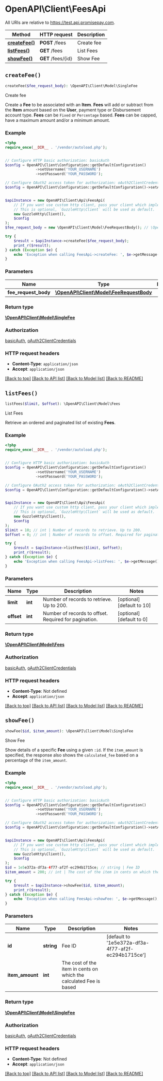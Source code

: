 # OpenAPI\Client\FeesApi

All URIs are relative to https://test.api.promisepay.com.

Method | HTTP request | Description
------------- | ------------- | -------------
[**createFee()**](FeesApi.md#createFee) | **POST** /fees | Create fee
[**listFees()**](FeesApi.md#listFees) | **GET** /fees | List Fees
[**showFee()**](FeesApi.md#showFee) | **GET** /fees/{id} | Show Fee


## `createFee()`

```php
createFee($fee_request_body): \OpenAPI\Client\Model\SingleFee
```

Create fee

Create a **Fee** to be associated with an **Item**. **Fees** will add or subtract from the **Item** amount based on the **User**, payment type or Disbursement account type. **Fees** can be `Fixed` or `Percentage` based. **Fees** can be capped, have a maximum amount and/or a minimum amount.

### Example

```php
<?php
require_once(__DIR__ . '/vendor/autoload.php');


// Configure HTTP basic authorization: basicAuth
$config = OpenAPI\Client\Configuration::getDefaultConfiguration()
              ->setUsername('YOUR_USERNAME')
              ->setPassword('YOUR_PASSWORD');

// Configure OAuth2 access token for authorization: oAuth2ClientCredentials
$config = OpenAPI\Client\Configuration::getDefaultConfiguration()->setAccessToken('YOUR_ACCESS_TOKEN');


$apiInstance = new OpenAPI\Client\Api\FeesApi(
    // If you want use custom http client, pass your client which implements `GuzzleHttp\ClientInterface`.
    // This is optional, `GuzzleHttp\Client` will be used as default.
    new GuzzleHttp\Client(),
    $config
);
$fee_request_body = new \OpenAPI\Client\Model\FeeRequestBody(); // \OpenAPI\Client\Model\FeeRequestBody

try {
    $result = $apiInstance->createFee($fee_request_body);
    print_r($result);
} catch (Exception $e) {
    echo 'Exception when calling FeesApi->createFee: ', $e->getMessage(), PHP_EOL;
}
```

### Parameters

Name | Type | Description  | Notes
------------- | ------------- | ------------- | -------------
 **fee_request_body** | [**\OpenAPI\Client\Model\FeeRequestBody**](../Model/FeeRequestBody.md)|  |

### Return type

[**\OpenAPI\Client\Model\SingleFee**](../Model/SingleFee.md)

### Authorization

[basicAuth](../../README.md#basicAuth), [oAuth2ClientCredentials](../../README.md#oAuth2ClientCredentials)

### HTTP request headers

- **Content-Type**: `application/json`
- **Accept**: `application/json`

[[Back to top]](#) [[Back to API list]](../../README.md#endpoints)
[[Back to Model list]](../../README.md#models)
[[Back to README]](../../README.md)

## `listFees()`

```php
listFees($limit, $offset): \OpenAPI\Client\Model\Fees
```

List Fees

Retrieve an ordered and paginated list of existing **Fees**.

### Example

```php
<?php
require_once(__DIR__ . '/vendor/autoload.php');


// Configure HTTP basic authorization: basicAuth
$config = OpenAPI\Client\Configuration::getDefaultConfiguration()
              ->setUsername('YOUR_USERNAME')
              ->setPassword('YOUR_PASSWORD');

// Configure OAuth2 access token for authorization: oAuth2ClientCredentials
$config = OpenAPI\Client\Configuration::getDefaultConfiguration()->setAccessToken('YOUR_ACCESS_TOKEN');


$apiInstance = new OpenAPI\Client\Api\FeesApi(
    // If you want use custom http client, pass your client which implements `GuzzleHttp\ClientInterface`.
    // This is optional, `GuzzleHttp\Client` will be used as default.
    new GuzzleHttp\Client(),
    $config
);
$limit = 10; // int | Number of records to retrieve. Up to 200.
$offset = 0; // int | Number of records to offset. Required for pagination.

try {
    $result = $apiInstance->listFees($limit, $offset);
    print_r($result);
} catch (Exception $e) {
    echo 'Exception when calling FeesApi->listFees: ', $e->getMessage(), PHP_EOL;
}
```

### Parameters

Name | Type | Description  | Notes
------------- | ------------- | ------------- | -------------
 **limit** | **int**| Number of records to retrieve. Up to 200. | [optional] [default to 10]
 **offset** | **int**| Number of records to offset. Required for pagination. | [optional] [default to 0]

### Return type

[**\OpenAPI\Client\Model\Fees**](../Model/Fees.md)

### Authorization

[basicAuth](../../README.md#basicAuth), [oAuth2ClientCredentials](../../README.md#oAuth2ClientCredentials)

### HTTP request headers

- **Content-Type**: Not defined
- **Accept**: `application/json`

[[Back to top]](#) [[Back to API list]](../../README.md#endpoints)
[[Back to Model list]](../../README.md#models)
[[Back to README]](../../README.md)

## `showFee()`

```php
showFee($id, $item_amount): \OpenAPI\Client\Model\SingleFee
```

Show Fee

Show details of a specific **Fee** using a given `:id`. If the `item_amount` is specified, the response also shows the `calculated_fee` based on a percentage of the `item_amount`.

### Example

```php
<?php
require_once(__DIR__ . '/vendor/autoload.php');


// Configure HTTP basic authorization: basicAuth
$config = OpenAPI\Client\Configuration::getDefaultConfiguration()
              ->setUsername('YOUR_USERNAME')
              ->setPassword('YOUR_PASSWORD');

// Configure OAuth2 access token for authorization: oAuth2ClientCredentials
$config = OpenAPI\Client\Configuration::getDefaultConfiguration()->setAccessToken('YOUR_ACCESS_TOKEN');


$apiInstance = new OpenAPI\Client\Api\FeesApi(
    // If you want use custom http client, pass your client which implements `GuzzleHttp\ClientInterface`.
    // This is optional, `GuzzleHttp\Client` will be used as default.
    new GuzzleHttp\Client(),
    $config
);
$id = 1e5e372a-df3a-4f77-af2f-ec294b1715ce; // string | Fee ID
$item_amount = 200; // int | The cost of the item in cents on which the calculated Fee is based

try {
    $result = $apiInstance->showFee($id, $item_amount);
    print_r($result);
} catch (Exception $e) {
    echo 'Exception when calling FeesApi->showFee: ', $e->getMessage(), PHP_EOL;
}
```

### Parameters

Name | Type | Description  | Notes
------------- | ------------- | ------------- | -------------
 **id** | **string**| Fee ID | [default to &#39;1e5e372a-df3a-4f77-af2f-ec294b1715ce&#39;]
 **item_amount** | **int**| The cost of the item in cents on which the calculated Fee is based |

### Return type

[**\OpenAPI\Client\Model\SingleFee**](../Model/SingleFee.md)

### Authorization

[basicAuth](../../README.md#basicAuth), [oAuth2ClientCredentials](../../README.md#oAuth2ClientCredentials)

### HTTP request headers

- **Content-Type**: Not defined
- **Accept**: `application/json`

[[Back to top]](#) [[Back to API list]](../../README.md#endpoints)
[[Back to Model list]](../../README.md#models)
[[Back to README]](../../README.md)

